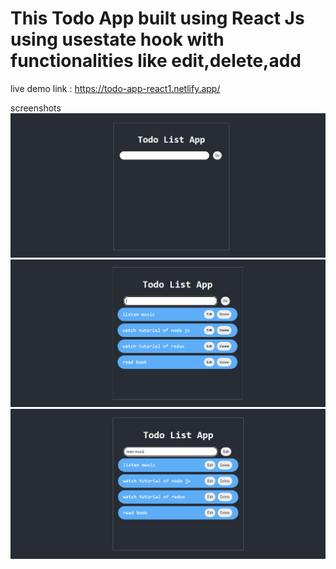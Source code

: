 <h1> This Todo App built using React Js using usestate hook with functionalities like edit,delete,add </h1>

live demo link : https://todo-app-react1.netlify.app/

screenshots
![](https://github.com/KRISHNAPRASADEK/Todo-App-React/blob/master/public/1%20(1).png)
<br/>
![](https://github.com/KRISHNAPRASADEK/Todo-App-React/blob/master/public/1%20(2).png)
<br/>
![](https://github.com/KRISHNAPRASADEK/Todo-App-React/blob/master/public/1%20(3).png)
